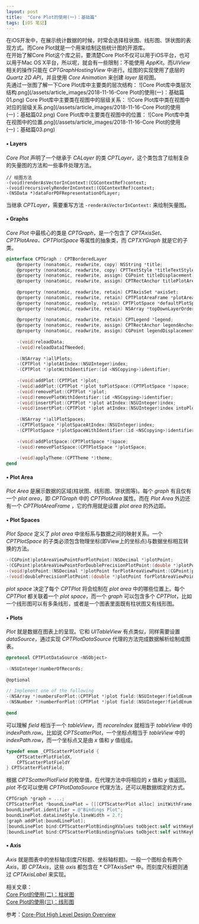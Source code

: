 ```yaml
---
layout: post
title:  "Core Plot的使用(一)：基础篇"
tags: [iOS 笔记]
---
```

在iOS开发中，在展示统计数据的时候，时常会选择柱状图、线形图、饼状图的表现方式。而Core Plot就是一个用来绘制这些统计图的开源库。  
在开始了解Core Plot这个库之前，要清楚Core Plot不仅可以用于iOS平台，也可以用于Mac OS X平台，所以呢，就会有一些限制：不能使用 *AppKit*。而*UIView* 相关的操作只能在 *CPTGraphHostingView* 中进行。绘图的实现使用了底层的 *Quartz 2D API*，并且使用 *Core Animation* 来创建 *layer* 层视图。  
先通过一张图了解一下Core Plot库中主要类的层次结构：
![Core Plot库中类层次结构.png](/assets/article_images/2018-11-16-Core Plot的使用(一)：基础篇01.png)
Core Plot库中主要类在视图中的层级关系：
![Core Plot库中类在视图中对应的层级关系.png](/assets/article_images/2018-11-16-Core Plot的使用(一)：基础篇02.png)
Core Plot库中主要类在视图中的位置：
![Core Plot库中类在视图中的位置.png](/assets/article_images/2018-11-16-Core Plot的使用(一)：基础篇03.png)

#### • Layers
*Core Plot* 声明了一个继承于 *CALayer* 的类 *CPTLayer*，这个类包含了绘制复杂的矢量图的方法和一些事件处理方法。
```OC
// 绘图方法
-(void)renderAsVectorInContext:(CGContextRef)context;  
-(void)recursivelyRenderInContext:(CGContextRef)context;  
-(NSData *)dataForPDFRepresentationOfLayer;
```
当继承 *CPTLayer*，需要重写方法 <code>-renderAsVectorInContext:</code> 来绘制矢量图。

#### • Graphs
*Core Plot* 中最核心的类是 *CPTGraph*，是一个包含了 *CPTAxisSet、CPTPlotArea、CPTPlotSpace* 等属性的抽象类，而 *CPTXYGraph* 就是它的子类。
```Objective-C
@interface CPTGraph : CPTBorderedLayer
    @property (nonatomic, readwrite, copy) NSString *title;  
    @property (nonatomic, readwrite, copy) CPTTextStyle *titleTextStyle;  
    @property (nonatomic, readwrite, assign) CGPoint titleDisplacement;  
    @property (nonatomic, readwrite, assign) CPTRectAnchor titlePlotAreaFrameAnchor;  
      
    @property (nonatomic, readwrite, retain) CPTAxisSet *axisSet;  
    @property (nonatomic, readwrite, retain) CPTPlotAreaFrame *plotAreaFrame;  
    @property (nonatomic, readonly, retain) CPTPlotSpace *defaultPlotSpace;  
    @property (nonatomic, readwrite, retain) NSArray *topDownLayerOrder;  
      
    @property (nonatomic, readwrite, retain) CPTLegend *legend;  
    @property (nonatomic, readwrite, assign) CPTRectAnchor legendAnchor;  
    @property (nonatomic, readwrite, assign) CGPoint legendDisplacement;  
      
    -(void)reloadData;  
    -(void)reloadDataIfNeeded;  
      
    -(NSArray *)allPlots;  
    -(CPTPlot *)plotAtIndex:(NSUInteger)index;  
    -(CPTPlot *)plotWithIdentifier:(id <NSCopying>)identifier;  
      
    -(void)addPlot:(CPTPlot *)plot;   
    -(void)addPlot:(CPTPlot *)plot toPlotSpace:(CPTPlotSpace *)space;  
    -(void)removePlot:(CPTPlot *)plot;  
    -(void)removePlotWithIdentifier:(id <NSCopying>)identifier;  
    -(void)insertPlot:(CPTPlot *)plot atIndex:(NSUInteger)index;  
    -(void)insertPlot:(CPTPlot *)plot atIndex:(NSUInteger)index intoPlotSpace:(CPTPlotSpace *)space;  
      
    -(NSArray *)allPlotSpaces;  
    -(CPTPlotSpace *)plotSpaceAtIndex:(NSUInteger)index;  
    -(CPTPlotSpace *)plotSpaceWithIdentifier:(id <NSCopying>)identifier;  
      
    -(void)addPlotSpace:(CPTPlotSpace *)space;   
    -(void)removePlotSpace:(CPTPlotSpace *)plotSpace;  
      
    -(void)applyTheme:(CPTTheme *)theme;  
@end
```
#### • Plot Area
*Plot Area* 是展示数据的区域(柱状图、线形图、饼状图等)。每个 *graph* 有且仅有一个 *plot area*，即 *CPTGraph* 中的 *CPTPlotArea* 属性。而在 *Plot Area* 外边还有一个 *CPTPlotAreaFrame* ，它的作用就是设置 *plot area* 的外边距。
#### • Plot Spaces
*Plot Space* 定义了 *plot area* 中坐标系与数据之间的映射关系。一个 *CPTPlotSpace* 的子类必须包含物理坐标(即View上的坐标点)与数据坐标相互转换的方法。
```Objective-C
-(CGPoint)plotAreaViewPointForPlotPoint:(NSDecimal *)plotPoint;  
-(CGPoint)plotAreaViewPointForDoublePrecisionPlotPoint:(double *)plotPoint;  
-(void)plotPoint:(NSDecimal *)plotPoint forPlotAreaViewPoint:(CGPoint)point;  
-(void)doublePrecisionPlotPoint:(double *)plotPoint forPlotAreaViewPoint:(CGPoint)point;
```
*plot space* 决定了每个 *CPTPlot* 将会绘制在 *plot area* 中的哪些位置上。每个 *CPTPlot* 都关联着一个 *plot space*，而一个 *graph* 可以包含多个 *CPTPlot*，比如一个线形图可以有多条线形，或者是一个图表里面既有柱状图又有线形图。
#### • Plots
*Plot* 就是数据在图表上的呈现。它和 *UITableView* 有点类似，同样需要设置 *dataSource*，通过实现 *CPTPlotDataSource* 代理的方法完成数据解析绘制成图表。
```Objective-C
@protocol CPTPlotDataSource <NSObject>  
  
-(NSUInteger)numberOfRecords;   
  
@optional  
  
// Implement one of the following  
-(NSArray *)numbersForPlot:(CPTPlot *)plot field:(NSUInteger)fieldEnum recordIndexRange:(NSRange)indexRange;  
-(NSNumber *)numberForPlot:(CPTPlot *)plot field:(NSUInteger)fieldEnum recordIndex:(NSUInteger)index;   
  
@end 
```
可以理解 *field* 相当于一个 *tableView*，而 *recoreIndex* 就相当于 *tableView* 中的 *indexPath.row*。比如说 *CPTScatterPlot*，一个坐标点相当于 *tableView* 中的 *indexPath.row*，而一个坐标点又是由 *x* 值和 *y* 值组成。
```Objective-C
typedef enum _CPTScatterPlotField {  
    CPTScatterPlotFieldX,  
    CPTScatterPlotFieldY  
} CPTScatterPlotField;
```
根据 *CPTScatterPlotField* 的枚举值，在代理方法中将相应的 *x* 值和 *y* 值返回。  
*plot* 不仅可以使用 *CPTPlotDataSource* 代理方法，还可以用数据绑定的方式。
```Objective-C
CPTGraph *graph = ...;  
CPTScatterPlot *boundLinePlot = [[[CPTScatterPlot alloc] initWithFrame:CGRectZero] autorelease];  
boundLinePlot.identifier = @"Bindings Plot";  
boundLinePlot.dataLineStyle.lineWidth = 2.f;  
[graph addPlot:boundLinePlot];  
[boundLinePlot bind:CPTScatterPlotBindingXValues toObject:self withKeyPath:@"arrangedObjects.x" options:nil];  
[boundLinePlot bind:CPTScatterPlotBindingYValues toObject:self withKeyPath:@"arrangedObjects.y" options:nil];
```
#### • Axis
*Axis* 就是图表中的坐标轴(刻度尺标题、坐标轴标题)。一般一个图标会有两个 *Axis*，即 *CPTAxis*，这些 *axis* 都包含在 * CPTAxisSet* 中。而刻度尺标题则通过 *CPTAxisLabel* 来实现。

相关文章：  
[Core Plot的使用(二)：柱状图](http://blog.wangjace.site/2018/11/Core-Plot%E7%9A%84%E4%BD%BF%E7%94%A8(%E4%BA%8C)-%E6%9F%B1%E7%8A%B6%E5%9B%BE/)  
[Core Plot的使用(三)：线形图](http://blog.wangjace.site/2018/11/Core-Plot%e7%9a%84%e4%bd%bf%e7%94%a8(%e4%b8%89)-%e7%ba%bf%e5%bd%a2%e5%9b%be/)

参考：[Core-Plot High Level Design Overview](https://github.com/core-plot/core-plot/wiki/High-Level-Design-Overview)

